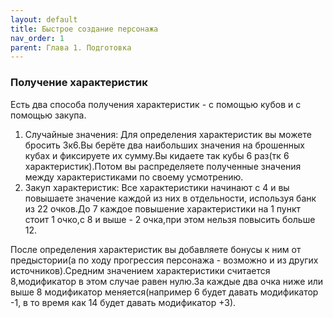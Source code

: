 ```yaml
---
layout: default
title: Быстрое создание персонажа
nav_order: 1
parent: Глава 1. Подготовка
---
```


### Получение характеристик
Есть два способа получения характеристик - с помощью кубов и с помощью закупа.
1. Случайные значения:
Для определения характеристик вы можете бросить 3к6.Вы берёте два наибольших значения на брошенных кубах и фиксируете их сумму.Вы кидаете так кубы 6 раз(тк 6 характеристик).Потом вы распределяете полученные значения между характеристиками по своему усмотрению.
2. Закуп характеристик:
Все характеристики начинают с 4 и вы повышаете значение каждой из них в отдельности, используя банк из 22 очков.До 7 каждое повышение характеристики на 1 пункт стоит 1 очко,с 8 и выше - 2 очка,при этом нельзя повысить больше 12.

После определения характеристик вы добавляете бонусы к ним от предыстории(а по ходу прогрессия персонажа - возможно и из других источников).Средним значением характеристики считается 8,модификатор в этом случае равен нулю.За каждые два очка ниже или выше 8 модификатор меняется(например 6 будет давать модификатор -1, в то время как 14 будет давать модификатор +3).
 
